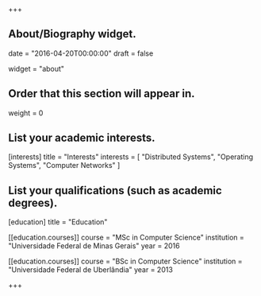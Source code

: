 +++
## About/Biography widget.

date = "2016-04-20T00:00:00"
draft = false

widget = "about"

## Order that this section will appear in.
weight = 0

## List your academic interests.
[interests]
  title = "Interests"
  interests = [
    "Distributed Systems",
    "Operating Systems",
    "Computer Networks"
  ]

## List your qualifications (such as academic degrees).
[education]
  title = "Education"

[[education.courses]]
  course = "MSc in Computer Science"
  institution = "Universidade Federal de Minas Gerais"
  year = 2016

[[education.courses]]
  course = "BSc in Computer Science"
  institution = "Universidade Federal de Uberlândia"
  year = 2013
 
+++

